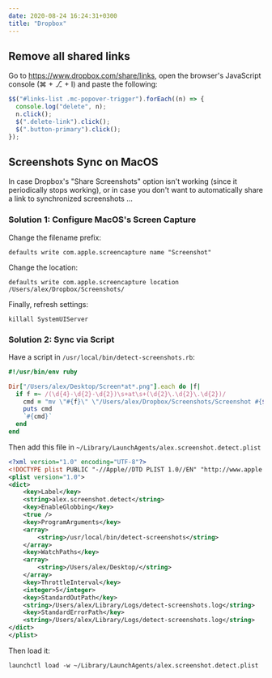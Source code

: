 ```yaml
---
date: 2020-08-24 16:24:31+0300
title: "Dropbox"
---
```


## Remove all shared links

Go to <https://www.dropbox.com/share/links>, open the browser's JavaScript console (⌘ + ⎇ + I) and paste the following:

```js
$$("#links-list .mc-popover-trigger").forEach((n) => {
  console.log("delete", n);
  n.click();
  $(".delete-link").click();
  $(".button-primary").click();
});
```

## Screenshots Sync on MacOS

In case Dropbox's "Share Screenshots" option isn't working (since it periodically stops working), or in case you don't want to automatically share a link to synchronized screenshots ...

### Solution 1: Configure MacOS's Screen Capture

Change the filename prefix:

```
defaults write com.apple.screencapture name "Screenshot"
```

Change the location:

```
defaults write com.apple.screencapture location /Users/alex/Dropbox/Screenshots/
```

Finally, refresh settings:

```
killall SystemUIServer
```

### Solution 2: Sync via Script

Have a script in `/usr/local/bin/detect-screenshots.rb`:

```ruby
#!/usr/bin/env ruby

Dir["/Users/alex/Desktop/Screen*at*.png"].each do |f|
  if f =~ /(\d{4}-\d{2}-\d{2})\s+at\s+(\d{2}\.\d{2}\.\d{2})/
    cmd = "mv \"#{f}\" \"/Users/alex/Dropbox/Screenshots/Screenshot #{$1} #{$2}\.png\""
    puts cmd
    `#{cmd}`
  end
end
```

Then add this file in `~/Library/LaunchAgents/alex.screenshot.detect.plist`

```xml
<?xml version="1.0" encoding="UTF-8"?>
<!DOCTYPE plist PUBLIC "-//Apple//DTD PLIST 1.0//EN" "http://www.apple.com/DTDs/PropertyList-1.0.dtd">
<plist version="1.0">
<dict>
    <key>Label</key>
    <string>alex.screenshot.detect</string>
    <key>EnableGlobbing</key>
    <true />
    <key>ProgramArguments</key>
    <array>
        <string>/usr/local/bin/detect-screenshots</string>
    </array>
    <key>WatchPaths</key>
    <array>
        <string>/Users/alex/Desktop/</string>
    </array>
    <key>ThrottleInterval</key>
    <integer>5</integer>
    <key>StandardOutPath</key>
    <string>/Users/alex/Library/Logs/detect-screenshots.log</string>
    <key>StandardErrorPath</key>
    <string>/Users/alex/Library/Logs/detect-screenshots.log</string>
</dict>
</plist>
```

Then load it:

```
launchctl load -w ~/Library/LaunchAgents/alex.screenshot.detect.plist
```
